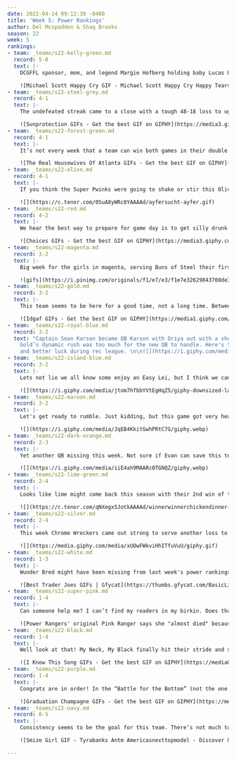 ```yaml
---
date: 2022-04-14 09:12:39 -0400
title: 'Week 5: Power Rankings'
author: Del Mcspadden & Shaq Brooks
season: 22
week: 5
rankings:
- team: _teams/s22-kelly-green.md
  record: 5-0
  text: |-
    DCGFFL sponsor, mom, and legend Margie Hofberg holding baby Lucas Owen Graham-Roll while new dad Scott made his return to the field said it all. This team can’t lose.

    ![Michael Scott Happy Cry GIF - Michael Scott Happy Cry Happy Tears -  Discover & Share GIFs](https://c.tenor.com/Q3Z9eLBmAZMAAAAC/michael-scott-happy-cry.gif)
- team: _teams/s22-steel-grey.md
  record: 4-1
  text: |-
    The undefeated streak came to a close with a tough 48-18 loss to ugenta variant this week. Not sure if it was because they were missing the shine from Jean-Francois’s pom-poms or if it was because captain Bobby couldn’t see the field in those sunglasses and sun hat, but this team has finally seen the shade.

    ![Sunprotection GIFs - Get the best GIF on GIPHY](https://media3.giphy.com/media/l1J9zvorl1IebyNbO/200.gif)
- team: _teams/s22-forest-green.md
  record: 4-1
  text: |-
    It’s not every week that a team can win both games in their double header. Fwhorest Queens was able to do exactly that and gave us a show doing it. After beating Easy Lei and Citrus Got Real this Green team doubled their wins this season and gave themselves something to celebrate. Nevertheless, what’s a Fwhorest Queens game without a little drama. This is certainly their come up moment in the rankings but they might want to watch the language on the field before more players lose them the come up and have to come out the game. Come on now, real Queens never stoop so low.

    ![The Real Housewives Of Atlanta GIFs - Get the best GIF on GIPHY](https://media0.giphy.com/media/OqJi4VZmzsDHvpdrOQ/200.gif)
- team: _teams/s22-olive.md
  record: 4-1
  text: |-
    If you think the Super Pwinks were going to shake or stir this Olive, you’re sadly mistaken! This team might be under the radar, but like any good cocktail, it’ll sneak up on you and take you for a ride. And not the ride we know ya'll are looking for ;)

    ![](https://c.tenor.com/0SuA8yWRc8YAAAAd/ayfersucht-ayfer.gif)
- team: _teams/s22-red.md
  record: 4-2
  text: |-
    We hear the best way to prepare for game day is to get silly drunk at a wedding the night before. Maybe if Captain Japinga had fewer _Champagne Problems_ our Taylor’s would have done _All Too Well (Taylor’s Version. 10-Minutes duh)_.

    ![Choices GIFs - Get the best GIF on GIPHY](https://media3.giphy.com/media/l0HlUNj5BRuYDLxFm/200.gif)
- team: _teams/s22-magenta.md
  record: 3-2
  text: |-
    Big week for the girls in magenta, serving Buns of Steel their first loss of the season! We’re not sure what’s sicker, this team or DJ DJ’s beats at Kiki. Either way, we better get a vaccine soon because this team is coming for us all.

    ![gifs](https://i.pinimg.com/originals/f1/e7/e3/f1e7e32629843708de3c1fb1f94e764a.gif)
- team: _teams/s22-gold.md
  record: 3-2
  text: |-
    This team seems to be here for a good time, not a long time. Between players being tardy due to hangovers and Keaton running over to the BBQ mid-game to get a snack instead of a sack, it’s shocking they keep winning. Drunk, hungry and winning is the new motto and are we mad at it? Probably not, unless you’re the team that lost, Gaystar Royalco.

    ![Idgaf GIFs - Get the best GIF on GIPHY](https://media1.giphy.com/media/l0ExnkHnZ3lYzHbnG/giphy.gif)
- team: _teams/s22-royal-blue.md
  record: 3-2
  text: "Captain Sean Karson became QB Karson with Oriya out with a shoulder injury.
    Gold’s dynamic rush was too much for the new QB to handle. Here's to more reps
    and better luck during rec league. \n\n![](https://i.giphy.com/media/l2YWh0xDnwcIQuVlS/giphy.webp)"
- team: _teams/s22-island-blue.md
  record: 3-2
  text: |-
    Lets not lie we all know some enjoy an Easy Lei, but I think we can agree just because you’re easy doesn’t mean lei there and take it. Fwhorest Queens ran through this team in last weeks game. Maybe they should try being hard to get next week because things weren't looking so hot on the island this time around. Maybe that's because they were missing a few players this week. They were probably lei-ing on a beach somewhere getting a tan. Lets get some more points next time though because their shot at the top has said all but “Aloha” at this point.

    ![](https://i.giphy.com/media/jtom7hfbbYVtEgHqZ5/giphy-downsized-large.gif)
- team: _teams/s22-maroon.md
  record: 3-2
  text: |-
    Let's get ready to rumble. Just kidding, but this game got very heated after an _alleged_ bull rush from a rookie on white. After being escorted off the field Maroon still took home the win.

    ![](https://i.giphy.com/media/JqEB4KkitGwhPRtC7G/giphy.webp)
- team: _teams/s22-dark-orange.md
  record: 2-3
  text: |-
    Yet another QB missing this week. Not sure if Evan can save this team or if Patrick's cute orange pom poms will get Orange back on track.

    ![](https://i.giphy.com/media/iiE4ah9MAARc0TGNQZ/giphy.webp)
- team: _teams/s22-lime-green.md
  record: 2-4
  text: |-
    Looks like lime might come back this season with their 2nd win of the season. Not sure if it's their QB who only uses one block or if it’s Emily who seems to be ALWAYS open. Whatever it is, keep it up.

    ![](https://c.tenor.com/qNXegx5JotkAAAAd/winnerwinnerchickendinner-karl-lambunao.gif)
- team: _teams/s22-silver.md
  record: 2-4
  text: |-
    This week Chrome Wreckers came out strong to serve another loss to Boats ‘N Hoes. Don’t celebrate too soon, they took giving back to the kids seriously this year and gave a win away against Peritwinkle. Maybe next time this seasoned team won’t feel so charitable.

    ![](https://media.giphy.com/media/xUOwFWkviHhITfuVuU/giphy.gif)
- team: _teams/s22-white.md
  record: 1-3
  text: |-
    Wunder Bred might have been missing from last week's power rankings, but they must not have minded cause they gave us the same energy this week as the last. Another tough week for Wonder Bred’s Rookie Captain and QB duo. Maybe it just takes a little more seasoning to get this team on track. I’d suggest checking your local Trader Hoe’s for some “Everything But The Bottle” seasoning because the way ya’ll party after an L is easily ranked #1 in my book.

    ![Best Trader Joes GIFs | Gfycat](https://thumbs.gfycat.com/BasicLiveBeagle-size_restricted.gif)
- team: _teams/s22-super-pink.md
  record: 1-4
  text: |-
    Can someone help me? I can’t find my readers in my birkin. Does that say Super Pwinks or Sub Par Twinks? With a solid roster, it’s easy to wonder what’s going wrong. Yes, it was another tough week for the Super Pwinks, but the good news for them is that next week will be their first week with a completely full and healthy roster. With a 1-4 record it’s fair to wonder if they’ll be able to turn things around this season, but at #15 things pretty much can only go up from here. My fingers are crossed that they do, because winning last week's game looked really good on them!

    ![Power Rangers' original Pink Ranger says she "almost died" because of  "low-budget stunts"](https://hips.hearstapps.com/digitalspyuk.cdnds.net/17/12/1490289302-power-ranger-pink.gif)
- team: _teams/s22-black.md
  record: 1-4
  text: |-
    Well look at that! My Neck, My Black finally hit their stride and secured a win. Thank goodness, because my neck and my back were aching from seeing them at the bottom of the rankings every week. It was a nail biter and a close game, but maybe this one hit wonder has changed their sound and found a dynamic that works. Tune in next week to see if their next game is good enough for radio or if this team is selling a sound from the past.

    ![I Know This Song GIFs - Get the best GIF on GIPHY](https://media0.giphy.com/media/l2YWwGWR68RZkKTIc/200.gif)
- team: _teams/s22-purple.md
  record: 1-4
  text: |-
    Congrats are in order! In the “Battle for the Bottom” (not the one you all play at Dirty Goose) Peritwinkle takes second. After losing to My Neck, My Black they were able to pull out a win against Chrome Wreckers. They should probably thank Amanda Livingstone for her endless energy and team spirit because the team morale never faltered. I’ll raise a Truly to the twinks for making the second game look a little less like recess this week and a little more like high school. Maybe even college since Sean Holihan showed up this week. Okay, so grad school.

    ![Graduation Champagne GIFs - Get the best GIF on GIPHY](https://media4.giphy.com/media/xUOxeQPR0LtO6RSO5y/giphy-downsized-large.gif)
- team: _teams/s22-navy.md
  record: 0-5
  text: |-
    Consistency seems to be the goal for this team. There’s not much to say because the record speaks for itself. Instead let’s put a spotlight on how Queen Mother Munroe showed up to teach the girls how to turn a run away game into a runway moment for DCGFFL’s Spring Summer collection. Yeah, maybe the scoreboards not looking so great but rest assured the sideline does.

    ![Smize Girl GIF - Tyrabanks Antm Americasnexttopmodel - Discover & Share GIFs](https://c.tenor.com/XwX7ccaM0E8AAAAC/tyrabanks-antm.gif)

---
```

